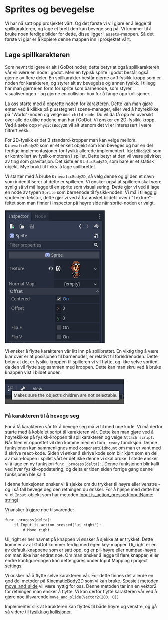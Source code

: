 # Sprites og bevegelse

Vi har nå satt opp prosjektet vårt. Og det første vi vil gjøre er å legge til
spillkarakteren, og lage et brett den kan bevege seg på. Vi kommer til å bruke noen
ferdige bilder for dette, disse ligger i `assets`-mappen. Så det første vi gjør er å
kopiere denne mappen inn i prosjektet vårt.

## Lage spillkarakteren

Som nevnt tidligere er alt i GoDot noder, dette betyr at også spillkarakteren vår
vil være en node i godot. Men en typisk sprite i godot består også gjerne av flere
deler. En spillkarakter består gjerne av 1 fysikk-kropp som er noden for karakteren,
og styrer alt av bevegelse og annen fysikk. I tillegg har man gjerne en form for
sprite som barnenode, som styrer visualiseringen - og gjerne en collision-box for
å fange opp kollisjoner. 

La oss starte med å opprette noden for karakteren. Dette kan man gjøre enten ved å klikke
på plusstegnet i scene-manager, eller ved å høyreklikke på "World"-noden og velge
`Add child-node`. Du vil da få opp en oversikt over alle de ulike nodene man har i GoDot.
Vi ønsker en 2D-fysikk-kropp. Ved å søke opp `PhysicsBody2D` vil alt utenom det vi er interessert
i være filtrert vekk.

For 2D-fysikk er det 3 standard-kropper man kan velge mellom. `KinematicBody2D` som er et
enkelt objekt som kan beveges og har en del ferdige implementasjoner for fysikk allerede
implementert. `RigidBody2D` som er kontrollert av fysikk-motoren i spillet. Dette betyr
at den vil være påvirket av ting som gravitasjon. Det siste er `StaticBody2D`, som bare
er et statisk objekt. Mye brukt til f.eks. å lage spillbrettet.

Vi starter med å bruke `KinematicBody2D`, så velg denne og gi den et navn som
indentifiserer at dette er spilleren. Vi ønsker også at spilleren skal være synlig
så vi må legge til en sprite som visualisering. Dette gjør vi ved å lage en node av
typen `Sprite` som barnenode til fysikk-noden. Vi må i tillegg gi spriten en tekstur, dette
gjør vi ved å fra ønsket bildefil over i "Texture"-feltet som man finner i inspector på
høyre side når sprite-noden er valgt.

![Bilde av inspector med tekstur](./bilder/add-texture.png)

Vi ønsker å flytte karakteren vår litt inn på spillbrettet. En viktig ting å være klar
over er at posisjonen til barnenoder, er relativt til foreldrenoden. Dette betyr at det
er fysikk-kroppen til spilleren vi vil flytte, og ikke selve spriten, da den vil flytte
seg sammen med kroppen. Dette kan man skru ved å bruke knappen vist i bildet under.

![Bilde av knappen for å skru av mulighet for å velge barnenoder](./bilder/not-select-child.png)


### Få karakteren til å bevege seg

For å få karakteren vår tik å bevege seg må vi til med noe kode. Vi må derfor starte
med å koble et script til karakteren vår. Dette kan man gjøre ved å høyreklikke på
fysikk-kroppen til spillkarakteren og velge `Attach script`. Når filen er opprettet
vil den komme med en tom `_ready` funcksjon. Denne funksjonen kan sammenlignes med
`componentDidMount` om man er vant med å skrive react-kode. Siden vi ønker å skrive
kode som blir kjørt som en del av main-loopen i spillet vårt er det ikke denne vi skal
bruke. I stede ønsker vi å lage en ny funksjon `func _process(delta):`.
Denne funksjonen blir kallt ved hver fysikk-oppdatering, og delta er tiden siden forrige
gang denne funksjonen ble kallt.

I denne funksjonen ønsker vi å sjekke om du trykker til høyre eller venstre - og i så fall
bevege deg den retningen du ønsker. For å hjelpe med dette har vi et `Input`-objekt som
har metoden [Input.is_action_pressed(inputName: string)](https://docs.godotengine.org/en/3.1/tutorials/inputs/inputevent.html#actions).

Vi ønsker å gjøre noe tilsvarende: 
```
func _process(delta):
    if Input.is_action_pressed("ui_right"):
        # Move right
```

Ui_right er her navnet på knappen vi ønsker å sjekke at er trykket. Dette kommer av at
GoDot kommer ferdig med egen key-mapper. Ui_right er en av default-knappene som er satt
opp, og er pil-høyre eller numpad-høyre om man ikke har endret noe. Om man ønsker å legge
til flere knapper, eller endre konfigureringen kan dette gjøres under Input Mapping i
project settings.

Vi ønsker nå å flytte selve karakteren vår. For dette finnes det allerde en god del
metoder på [KinematicBody2D](https://docs.godotengine.org/en/3.1/classes/class_kinematicbody.html)
som vi kan bruke. Spesielt metoden [move_and_slide](https://docs.godotengine.org/en/3.1/classes/class_kinematicbody.html#class-kinematicbody-method-move-and-slide)
vil være nyttig for oss. Denne metoden tar inn en vektor2 for retningen man ønsker å flytte.
Vi kan derfor flytte karakteren vår ved å gjøre noe tilsvarende `move_and_slide(Vector2(200, 0))`

Implementer slik at karakteren kan flyttes til både høyre og venstre, og gå så
videre til [fysikk og kollisjoner](./03-fysikk-og-kollisjoner.md).
